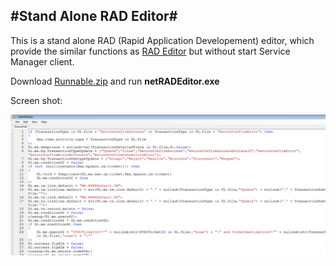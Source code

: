 #Stand Alone RAD Editor#
---
This is a stand alone RAD (Rapid Application Developement) editor, which provide the similar functions as [RAD Editor](https://github.com/daizhen/HP_ServiceManager_RAD_Editor "RAD Editor") but without start Service Manager client.

Download [Runnable.zip](res/Runnable.zip "Runnable.zip") and run **netRADEditor.exe**

Screen shot:

![Sreenshot.png](res/Sreenshot.png)

